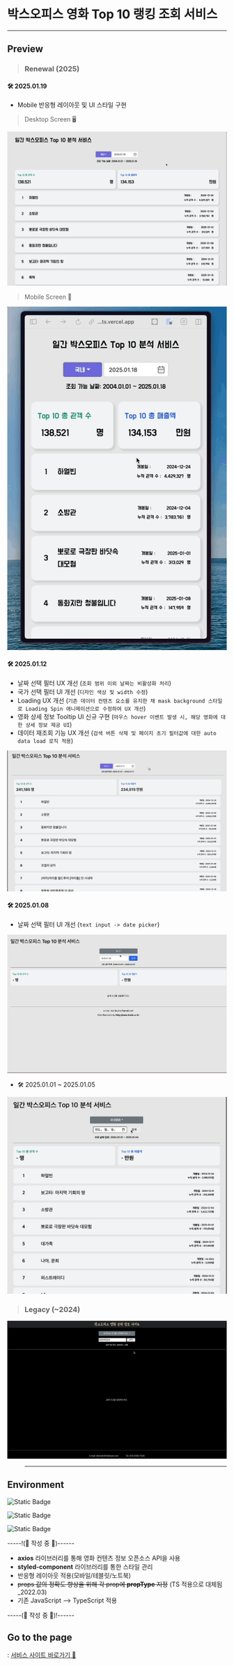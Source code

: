 # 박스오피스 영화 Top 10 랭킹 조회 서비스

<hr>

## **Preview**

> ### Renewal (2025)

#### 🛠️ 2025.01.19

- Mobile 반응형 레이아웃 및 UI 스타일 구현

> Desktop Screen 🖥️

![alt text](/result/250119_Result_Desktop.gif)

> Mobile Screen 📱

![alt text](/result/250119_Result_Mobile.gif)

#### 🛠️ 2025.01.12

- 날짜 선택 필터 UX 개선 (`조회 범위 이외 날짜는 비활성화 처리`)
- 국가 선택 필터 UI 개선 (`디자인 색상 및 width 수정`)
- Loading UX 개선 (`기존 데이터 컨텐츠 요소를 유지한 채 mask background 스타일로 Loading Spin 애니메이션으로 수정하여 UX 개선`)
- 영화 상세 정보 Tooltip UI 신규 구현 (`마우스 hover 이벤트 발생 시, 해당 영화에 대한 상세 정보 제공 UI`)
- 데이터 재조회 기능 UX 개선 (`검색 버튼 삭제 및 페이지 초기 필터값에 대한 auto data load 로직 적용`)

![alt text](/result/Result_20250112.gif)

#### 🛠️ 2025.01.08

- 날짜 선택 필터 UI 개선 (`text input -> date picker`)

![alt text](/result/Result_20250108.gif)

- 🛠️ 2025.01.01 ~ 2025.01.05

![alt text](/result/Result_20250105.gif)

> ### Legacy (~2024)

![alt text](<Desktop .gif>)

> <hr>

## **Environment**

![Static Badge](https://img.shields.io/badge/react-grey?style=flat&logo=react&label=v18&labelColor=black)

![Static Badge](https://img.shields.io/badge/tanstack_/_react__query-grey?style=flat&logo=reactQuery&label=v5&labelColor=black)

![Static Badge](https://img.shields.io/badge/styled_components-grey?style=flat&logo=styledComponents&label=v5&labelColor=black)

-----!(🚧 작성 중 🚧)------

- **axios** 라이브러리를 통해 영화 컨텐츠 정보 오픈소스 API을 사용
- **styled-component** 라이브러리를 통한 스타일 관리
- 반응형 레이아웃 적용(모바일/테블릿/노트북)
- ~~props 값의 정확도 향상을 위해 각 prop에 **propType** 지정~~ (TS 적용으로 대체됨\_2022.03)
- 기존 JavaScript --> TypeScript 적용

-----(🚧 작성 중 🚧)!------

## **Go to the page**

: <a href="https://project-box-office-react-dlwlsdn201s-projects.vercel.app/">서비스 사이트 바로가기 🔗</a>
